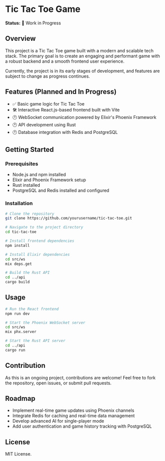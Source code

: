 # Tic Tac Toe Game

**Status:** 🚧 Work in Progress  

## Overview  
This project is a Tic Tac Toe game built with a modern and scalable tech stack. The primary goal is to create an engaging and performant game with a robust backend and a smooth frontend user experience.  

Currently, the project is in its early stages of development, and features are subject to change as progress continues.  

## Features (Planned and In Progress)  
- ✅ Basic game logic for Tic Tac Toe  
- 🛠️ Interactive React.js-based frontend built with Vite  
- 🕐 WebSocket communication powered by Elixir's Phoenix Framework  
- 🕐 API development using Rust  
- 🕐 Database integration with Redis and PostgreSQL  

## Getting Started  

### Prerequisites  
- Node.js and npm installed  
- Elixir and Phoenix Framework setup  
- Rust installed  
- PostgreSQL and Redis installed and configured  

### Installation  
```bash  
# Clone the repository
git clone https://github.com/yourusername/tic-tac-toe.git  

# Navigate to the project directory
cd tic-tac-toe  

# Install frontend dependencies
npm install

# Install Elixir dependencies
cd src/ws
mix deps.get

# Build the Rust API
cd ../api
cargo build
```

## Usage  

```bash  
# Run the React frontend
npm run dev

# Start the Phoenix WebSocket server
cd src/ws
mix phx.server

# Start the Rust API server
cd ../api
cargo run
```

## Contribution  
As this is an ongoing project, contributions are welcome! Feel free to fork the repository, open issues, or submit pull requests.  

## Roadmap  
- Implement real-time game updates using Phoenix channels  
- Integrate Redis for caching and real-time data management  
- Develop advanced AI for single-player mode  
- Add user authentication and game history tracking with PostgreSQL  

## License  
MIT License.
